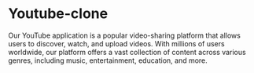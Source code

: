 # Youtube-clone
Our YouTube application is a popular video-sharing platform that allows users to discover, watch, and upload videos. With millions of users worldwide, our platform offers a vast collection of content across various genres, including music, entertainment, education, and more. 

